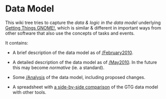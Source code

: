 # Data Model

This wiki tree tries to capture the *data & logic in the data model*
underlying [Getting Things GNOME!](gtg), which is similar & different
in important ways from other software that also use the concepts of
tasks and events.

It contains:

- A brief description of the data model as of
  [/February2010](/Apps/GTG/DataModel/February2010).

- A detailed description of the data model as of
  [/May2010](/Apps/GTG/DataModel/May2010). In the future this may
  become *normative* (ie. a standard).

- Some [/Analysis](/Apps/GTG/DataModel/Analysis) of the data model,
  including proposed changes.

- A spreadsheet with [a side-by-side
  comparison](http://spreadsheets.google.com/ccc?key=0AhRkDXhnjLt8dHM3MmZ0YmJnMm1UM1hySFNlaDBVc1E&hl=en_GB)
  of the GTG data model with other tools.
